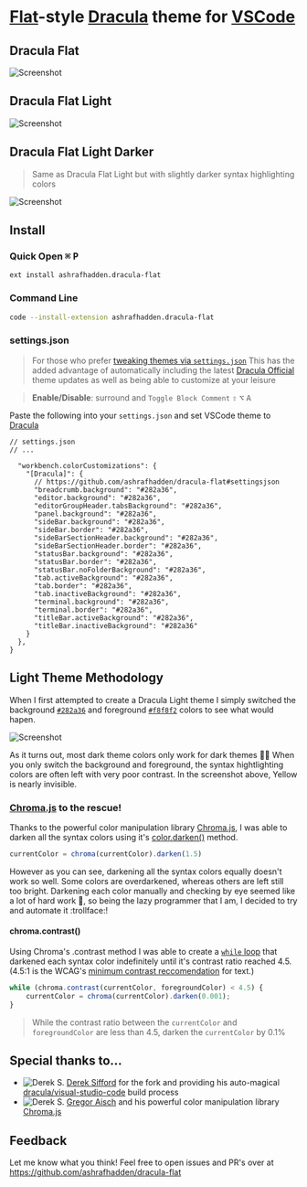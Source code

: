 <!-- TODO: Replace `Dracula Flat Theme` link in Colors section w/ marketplace URL -->

# [Flat](https://en.wikipedia.org/wiki/Flat_design)-style [Dracula](https://marketplace.visualstudio.com/items?itemName=dracula-theme.theme-dracula) theme for [VSCode](http://code.visualstudio.com)

## Dracula Flat

![Screenshot](https://raw.githubusercontent.com/ashrafhadden/dracula-flat/master/screenshots/Dracula%20Flat.png)

## Dracula Flat Light

![Screenshot](https://raw.githubusercontent.com/ashrafhadden/dracula-flat/master/screenshots/Dracula%20Flat%20Light.png)

## Dracula Flat Light Darker

> Same as Dracula Flat Light but with slightly darker syntax highlighting colors

![Screenshot](https://raw.githubusercontent.com/ashrafhadden/dracula-flat/master/screenshots/Dracula%20Flat%20Light%20Darker.png)

## Install

<!-- ### Marketplace -->

### Quick Open <kbd>⌘</kbd> <kbd>P</kbd>

```
ext install ashrafhadden.dracula-flat
```

### Command Line

```bash
code --install-extension ashrafhadden.dracula-flat
```

### settings.json

> For those who prefer [tweaking themes via `settings.json`](https://code.visualstudio.com/docs/getstarted/themes#_customizing-a-color-theme)
> This has the added advantage of automatically including the latest [Dracula Official](https://marketplace.visualstudio.com/items?itemName=dracula-theme.theme-dracula) theme updates as well as being able to customize at your leisure

> **Enable/Disable**: surround and `Toggle Block Comment` <kbd>⇧</kbd> <kbd>⌥</kbd> <kbd>A</kbd>

Paste the following into your `settings.json` and set VSCode theme to [Dracula](https://marketplace.visualstudio.com/items?itemName=dracula-theme.theme-dracula)

```jsonc
// settings.json
// ...

  "workbench.colorCustomizations": {
    "[Dracula]": {
      // https://github.com/ashrafhadden/dracula-flat#settingsjson
      "breadcrumb.background": "#282a36",
      "editor.background": "#282a36",
      "editorGroupHeader.tabsBackground": "#282a36",
      "panel.background": "#282a36",
      "sideBar.background": "#282a36",
      "sideBar.border": "#282a36",
      "sideBarSectionHeader.background": "#282a36",
      "sideBarSectionHeader.border": "#282a36",
      "statusBar.background": "#282a36",
      "statusBar.border": "#282a36",
      "statusBar.noFolderBackground": "#282a36",
      "tab.activeBackground": "#282a36",
      "tab.border": "#282a36",
      "tab.inactiveBackground": "#282a36",
      "terminal.background": "#282a36",
      "terminal.border": "#282a36",
      "titleBar.activeBackground": "#282a36",
      "titleBar.inactiveBackground": "#282a36"
    }
  },
}

```

## Light Theme Methodology

When I first attempted to create a Dracula Light theme I simply switched the background [`#282a36`](https://github.com/dracula/dracula-theme#color-palette) and foreground [`#f8f8f2`](https://github.com/dracula/dracula-theme#color-palette) colors to see what would hapen.

![Screenshot](<https://raw.githubusercontent.com/ashrafhadden/dracula-flat/master/screenshots/Dracula%20Flat%20Light%20(no%20contrast%20adjust).png>)

As it turns out, most dark theme colors only work for dark themes :man_shrugging: When you only switch the background and foreground, the syntax hightlighting colors
are often left with very poor contrast. In the screenshot above, Yellow is nearly invisible.

### [Chroma.js](https://vis4.net/chromajs) to the rescue!

Thanks to the powerful color manipulation library [Chroma.js](https://github.com/gka/chroma.js), I was able to darken all the syntax colors using it's [color.darken()](https://vis4.net/chromajs/#color-darken) method.

```js
currentColor = chroma(currentColor).darken(1.5)
```

<!-- SCREENSHOT -->

However as you can see, darkening all the syntax colors equally doesn't work so well. Some colors are overdarkened, whereas others are left still too bright. Darkening each color manually and checking by eye seemed like a lot of hard work :eyes:, so being the lazy programmer that I am, I decided to try and automate it :trollface:!

#### chroma.contrast()

Using Chroma's .contrast method I was able to create a [`while` loop](https://developer.mozilla.org/en-US/docs/Web/JavaScript/Reference/Statements/while) that darkened each syntax color indefinitely until it's contrast ratio reached 4.5. (4.5:1 is the WCAG's [minimum contrast reccomendation](https://www.w3.org/TR/WCAG21/#contrast-minimum) for text.)

```js
while (chroma.contrast(currentColor, foregroundColor) < 4.5) {
    currentColor = chroma(currentColor).darken(0.001);
}
```
> While the contrast ratio between the `currentColor` and `foregroundColor` are less than 4.5, darken the `currentColor` by 0.1%

## Special thanks to...

-   ![Derek S.](https://github.com/dsifford.png?size=16) [Derek Sifford](https://github.com/dsifford) for the fork and providing his auto-magical [dracula/visual-studio-code](https://github.com/dracula/visual-studio-code) build process
-   ![Derek S.](https://github.com/gka.png?size=16) [Gregor Aisch](https://github.com/gka) and his powerful color manipulation library [Chroma.js](https://vis4.net/chromajs/)

## Feedback

Let me know what you think! Feel free to open issues and PR's over at https://github.com/ashrafhadden/dracula-flat
